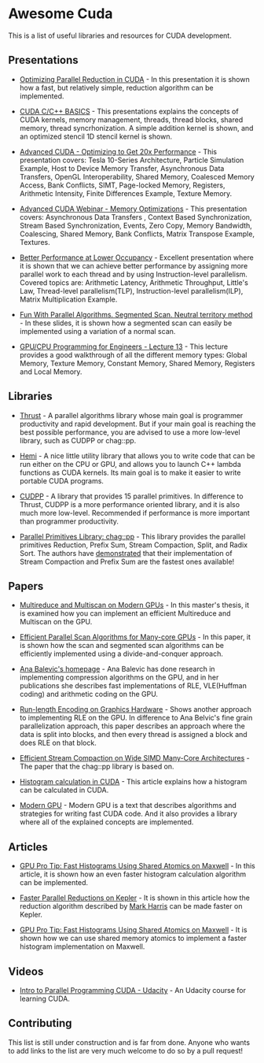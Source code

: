 # Awesome Cuda

This is a list of useful libraries and resources for CUDA
development.

## Presentations

* [Optimizing Parallel Reduction in CUDA](https://web.archive.org/web/20160729221949/https://docs.nvidia.com/cuda/samples/6_Advanced/reduction/doc/reduction.pdf) - In this presentation it is shown how a fast, but relatively simple, reduction
algorithm can be implemented.

* [CUDA C/C++ BASICS](https://www.olcf.ornl.gov/wp-content/uploads/2013/02/Intro_to_CUDA_C-TS.pdf) - This presentations explains the concepts of CUDA kernels,
memory management, threads, thread blocks, shared memory, thread
syncrhonization. A simple addition kernel is shown, and an optimized stencil
1D stencil kernel is shown.

* [Advanced CUDA - Optimizing to Get 20x
  Performance](https://www.nvidia.com/content/cudazone/download/Advanced_CUDA_Training_NVISION08.pdf) - This presentation covers: Tesla 10-Series Architecture, Particle
  Simulation Example, Host to Device Memory Transfer, Asynchronous
  Data Transfers, OpenGL Interoperability, Shared Memory, Coalesced
  Memory Access, Bank Conflicts, SIMT, Page-locked Memory, Registers,
  Arithmetic Intensity, Finite Differences Example, Texture Memory.

* [Advanced CUDA Webinar - Memory
  Optimizations](http://on-demand.gputechconf.com/gtc-express/2011/presentations/NVIDIA_GPU_Computing_Webinars_CUDA_Memory_Optimization.pdf) - This presentation covers: Asynchronous Data Transfers , Context
  Based Synchronization, Stream Based Synchronization, Events, Zero
  Copy, Memory Bandwidth, Coalescing, Shared Memory, Bank Conflicts,
  Matrix Transpose Example, Textures.

* [Better Performance at Lower
  Occupancy](http://www.nvidia.com/content/GTC-2010/pdfs/2238_GTC2010.pdf) - Excellent presentation where it is shown that we can achieve better
  performance by assigning more parallel work to each thread and by using
  Instruction-level parallelism. Covered topics are:
  Arithmetic Latency, Arithmetic Throughput, Little's Law,
  Thread-level parallelism(TLP), Instruction-level parallelism(ILP),
  Matrix Multiplication Example.

* [Fun With Parallel Algorithms. Segmented Scan. Neutral territory method](http://www.cs.cmu.edu/afs/cs/academic/class/15418-s12/www/lectures/24_algorithms.pdf) - In these slides, it is shown how a segmented scan can easily be implemented using a variation of a normal scan.

* [GPU/CPU Programming for Engineers - Lecture 13](http://www.ce.jhu.edu/dalrymple/classes/602/Class13.pdf) - This lecture provides a good walkthrough of all the different memory types: Global Memory, Texture Memory, Constant Memory, Shared Memory, Registers and Local Memory.  

## Libraries

* [Thrust](https://github.com/thrust/thrust) - A parallel algorithms library whose main goal is programmer productivity and
  rapid development. But if your main goal is reaching the best
  possible performance, you are advised to use a more low-level
  library, such as CUDPP or chag::pp.

* [Hemi](https://github.com/harrism/hemi) - A nice little utility library that
 allows you to write code that can be run either on the CPU or GPU,
 and allows you to launch C++ lambda functions as CUDA kernels. Its
 main goal is to make it easier to write portable CUDA programs.

* [CUDPP](https://github.com/cudpp/cudpp) - A library that provides 15
  parallel primitives. In difference to Thrust, CUDPP is a more
  performance oriented library, and it is also much more
  low-level. Recommended if performance is more important than
  programmer productivity.

* [Parallel Primitives Library: chag::pp](https://newq.net/archived/www.cse.chalmers.se/pub/pp/) - This
  library provides the parallel primitives Reduction, Prefix Sum,
  Stream Compaction, Split, and Radix Sort. The authors have
  [demonstrated](https://newq.net/archived/www.cse.chalmers.se/pub/pp/stream_compaction_pres.pdf)
  that their implementation of Stream Compaction and Prefix Sum are
  the fastest ones available!

## Papers

* [Multireduce and Multiscan on Modern GPUs](http://hiperfit.dk/pdf/marco-eilers-thesis.pdf) - In this
  master's thesis, it is examined how you can implement an efficient
  Multireduce and Multiscan on the GPU.

* [Efficient Parallel Scan Algorithms for Many-core GPUs](http://www.idav.ucdavis.edu/publications/print_pub?pub_id=1041) - In this paper, it is shown how the scan and segmented scan algorithms
  can be efficiently implemented using a divide-and-conquer approach.

* [Ana Balevic's homepage](http://tesla.rcub.bg.ac.rs/~taucet/coding.html) - Ana Balevic has done research in implementing compression
  algorithms on the GPU, and in her publications she describes fast
  implementations of RLE, VLE(Huffman coding) and arithmetic coding on
  the GPU.

* [Run-length Encoding on Graphics
  Hardware](https://www.cs.uaf.edu/media/filer_public/2013/08/27/ms_cs_ruth_rutter.pdf) - Shows another approach to implementing RLE on the GPU. In
  difference to Ana Belvic's fine grain parallelization approach, this
  paper describes an approach where the data is split into blocks,
  and then every thread is assigned a block and does RLE on that block.

* [Efficient Stream Compaction on Wide SIMD Many-Core Architectures](http://www.cse.chalmers.se/~uffe/streamcompaction.pdf) - The paper that the chag::pp library is based on.

* [Histogram calculation in CUDA](http://developer.download.nvidia.com/compute/cuda/1.1-Beta/x86_website/projects/histogram64/doc/histogram.pdf) - This article explains how a histogram can be calculated in CUDA.

* [Modern GPU](https://nvlabs.github.io/moderngpu/index.html) - Modern GPU
is a text that describes algorithms and strategies for writing fast
CUDA code. And it also provides a library where all of the explained
concepts are implemented.

## Articles

* [GPU Pro Tip: Fast Histograms Using Shared Atomics on
Maxwell](https://devblogs.nvidia.com/parallelforall/gpu-pro-tip-fast-histograms-using-shared-atomics-maxwell/) - In this article, it is shown how an even faster histogram
calculation algorithm can be implemented.

* [Faster Parallel Reductions on
Kepler](https://devblogs.nvidia.com/parallelforall/faster-parallel-reductions-kepler/) - It is shown in this article how the reduction algorithm described by [Mark
Harris](https://docs.nvidia.com/cuda/samples/6_Advanced/reduction/doc/reduction.pdf)
can be made faster on Kepler.

* [GPU Pro Tip: Fast Histograms Using Shared Atomics on Maxwell](https://devblogs.nvidia.com/parallelforall/gpu-pro-tip-fast-histograms-using-shared-atomics-maxwell/) - It is shown how we can use shared memory atomics to implement a faster histogram implementation on Maxwell.

## Videos

* [Intro to Parallel Programming CUDA -
  Udacity](https://www.youtube.com/playlist?list=PLGvfHSgImk4aweyWlhBXNF6XISY3um82_) - An Udacity course for learning CUDA.

## Contributing

This list is still under construction and is far from done. Anyone who
wants to add links to the list are very much welcome to do so by a
pull request!


